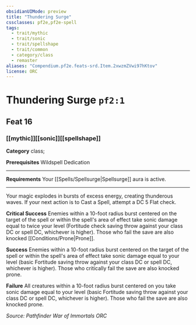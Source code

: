```yaml
---
obsidianUIMode: preview
title: "Thundering Surge"
cssclasses: pf2e,pf2e-spell
tags:
  - trait/mythic
  - trait/sonic
  - trait/spellshape
  - trait/common
  - category/class
  - remaster
aliases: "Compendium.pf2e.feats-srd.Item.2xwzmZVwi97hKtov"
license: ORC
---
```

# Thundering Surge `pf2:1`
## Feat 16
### [[mythic]][[sonic]][[spellshape]]

**Category** class; 



**Prerequisites** Wildspell Dedication
* * *
**Requirements** Your [[Spells/Spellsurge|Spellsurge]] aura is active.

* * *

Your magic explodes in bursts of excess energy, creating thunderous waves. If your next action is to Cast a Spell, attempt a DC 5 Flat check.

**Critical Success** Enemies within a 10-foot radius burst centered on the target of the spell or within the spell's area of effect take sonic damage equal to twice your level (Fortitude check saving throw against your class DC or spell DC, whichever is higher). Those who fail the save are also knocked [[Conditions/Prone|Prone]].

**Success** Enemies within a 10-foot radius burst centered on the target of the spell or within the spell's area of effect take sonic damage equal to your level (basic Fortitude saving throw against your class DC or spell DC, whichever is higher). Those who critically fail the save are also knocked prone.

**Failure** All creatures within a 10-foot radius burst centered on you take sonic damage equal to your level (basic Fortitude saving throw against your class DC or spell DC, whichever is higher). Those who fail the save are also knocked prone.

*Source: Pathfinder War of Immortals*
*ORC*